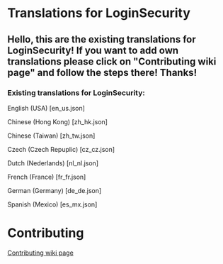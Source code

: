 # Translations for LoginSecurity

## Hello, this are the existing translations for LoginSecurity! If you want to add own translations please click on "Contributing wiki page" and follow the steps there! Thanks!

### Existing translations for LoginSecurity:

English (USA) [en_us.json]

Chinese (Hong Kong) [zh_hk.json]

Chinese (Taiwan) [zh_tw.json]

Czech (Czech Repuplic) [cz_cz.json]

Dutch (Nederlands) [nl_nl.json]

French (France) [fr_fr.json]

German (Germany) [de_de.json]

Spanish (Mexico) [es_mx.json]

# Contributing
[Contributing wiki page](https://github.com/lenis0012/Translations/wiki/Contribute)
